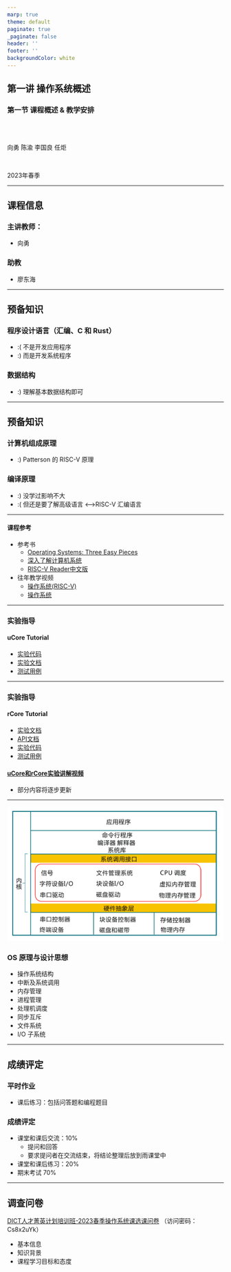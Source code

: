 ```yaml
---
marp: true
theme: default
paginate: true
_paginate: false
header: ''
footer: ''
backgroundColor: white
---
```


<!-- theme: gaia -->
<!-- _class: lead -->

## 第一讲 操作系统概述
### 第一节 课程概述 & 教学安排

<br>
<br>

向勇 陈渝 李国良 任炬 

<br>

2023年春季

---

## 课程信息

### 主讲教师：
  - 向勇 

### 助教
  - 廖东海

---

## 预备知识

### 程序设计语言（汇编、C 和 Rust）
 - :( 不是开发应用程序
 - :) 而是开发系统程序

### 数据结构
 - :) 理解基本数据结构即可

---

## 预备知识
### 计算机组成原理
 - :) Patterson 的 RISC-V 原理

### 编译原理
 - :) 没学过影响不大 
 - :( 但还是要了解高级语言 <–>RISC-V 汇编语言

---

#### 课程参考

- 参考书
  - [Operating Systems: Three Easy Pieces](https://pages.cs.wisc.edu/~remzi/OSTEP/)
  - [深入了解计算机系统](https://hansimov.gitbook.io/csapp/)
  - [RISC-V Reader中文版](http://riscvbook.com/chinese/RISC-V-Reader-Chinese-v2p1.pdf)
- 往年教学视频
  - [操作系统(RISC-V)](https://www.xuetangx.com/course/thu08091002729/12425488)
  - [操作系统](https://www.xuetangx.com/course/THU08091000267/12424484)

---

### 实验指导


#### uCore Tutorial

- [实验代码](https://github.com/LearningOS/uCore-Tutorial-Code-2023S/)
- [实验文档](https://learningos.github.io/uCore-Tutorial-Guide-2023S/)
- [测试用例](https://github.com/LearningOS/uCore-Tutorial-Test-2023S)

---

### 实验指导

#### rCore Tutorial
- [实验文档](https://learningos.github.io/rCore-Tutorial-Guide-2023S/)
- [API文档](https://github.com/LearningOS/rCore-Tutorial-Guide-2023S/#os-api-docs-of-rcore-tutorial-code-2022s) 
- [实验代码](https://github.com/LearningOS/rCore-Tutorial-Code-2023S)
- [测试用例](https://github.com/LearningOS/rCore-Tutorial-Test-2023S)

#### [uCore和rCore实验讲解视频](https://www.yuque.com/docs/share/1b5b9260-8a80-4427-a612-78ec72b37e5f)
- 部分内容将逐步更新

---


![bg right:57% 100%](figs/ucorearch.png)


### OS 原理与设计思想

- 操作系统结构
- 中断及系统调用
- 内存管理
- 进程管理
- 处理机调度
- 同步互斥
- 文件系统
- I/O 子系统

---

## 成绩评定

### 平时作业

- 课后练习：包括问答题和编程题目

### 成绩评定

  - 课堂和课后交流：10%
    - 提问和回答
    - 要求提问者在交流结束，将结论整理后放到雨课堂中
  - 课堂和课后练习：20%
  - 期末考试 70%

---

## 调查问卷

[DICT人才菁英计划培训班-2023春季操作系统课选课问卷](http://oscourse2019.mikecrm.com/SRu5Gpv)
（访问密码：Cs8x2uYk）

- 基本信息
- 知识背景
- 课程学习目标和态度
